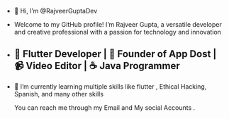 - 👋 Hi, I’m @RajveerGuptaDev
- Welcome to my GitHub profile! I’m Rajveer Gupta, a versatile developer and creative professional with a passion for technology and innovation
- 🌟 Flutter Developer | 🚀 Founder of App Dost | 📹 Video Editor | ☕ Java Programmer
  --

- 🌱 I’m currently learning multiple skills like flutter , Ethical Hacking, Spanish, and many other skills
   
  You can reach me through my Email and My social Accounts .



<!---
RajveerGuptaDev/RajveerGuptaDev is a ✨ special ✨ repository because its `README.md` (this file) appears on your GitHub profile.
You can click the Preview link to take a look at your changes.
--->

